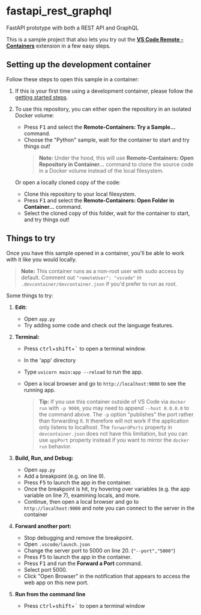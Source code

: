 # fastapi_rest_graphql
FastAPI prototype with both a REST API and GraphQL

This is a sample project that also lets you try out the **[VS Code Remote - Containers](https://aka.ms/vscode-remote/containers)** extension in a few easy steps.

## Setting up the development container

Follow these steps to open this sample in a container:

1. If this is your first time using a development container, please follow the [getting started steps](https://aka.ms/vscode-remote/containers/getting-started).

2. To use this repository, you can either open the repository in an isolated Docker volume:

    - Press <kbd>F1</kbd> and select the **Remote-Containers: Try a Sample...** command.
    - Choose the "Python" sample, wait for the container to start and try things out!
        > **Note:** Under the hood, this will use **Remote-Containers: Open Repository in Container...** command to clone the source code in a Docker volume instead of the local filesystem.   

   Or open a locally cloned copy of the code:

   - Clone this repository to your local filesystem.
   - Press <kbd>F1</kbd> and select the **Remote-Containers: Open Folder in Container...** command.
   - Select the cloned copy of this folder, wait for the container to start, and try things out!

## Things to try

Once you have this sample opened in a container, you'll be able to work with it like you would locally. 

> **Note:** This container runs as a non-root user with sudo access by default. Comment out `"remoteUser": "vscode"` in `.devcontainer/devcontainer.json` if you'd prefer to run as root.

Some things to try:

1. **Edit:**
   - Open `app.py`
   - Try adding some code and check out the language features.

2. **Terminal:** 
    - Press <kbd>ctrl</kbd>+<kbd>shift</kbd>+<kbd>\`</kbd> to open a terminal window.
    - In the 'app' directory
    - Type `uvicorn main:app --reload` to run the app.
    - Open a local browser and go to `http://localhost:9000` to see the running app.
    
      > **Tip:** If you use this container outside of VS Code via `docker run` with `-p 9000`, you may need to append `--host 0.0.0.0` to the command above. The `-p` option "publishes" the port rather than forwarding it. It therefore will not work if the application only listens to localhost. The `forwardPorts` property in `devcontainer.json` does not have this limitation, but you can use `appPort` property instead if you want to mirror the `docker run` behavior.

3. **Build, Run, and Debug:**
   - Open `app.py`
   - Add a breakpoint (e.g. on line 9).
   - Press <kbd>F5</kbd> to launch the app in the container.
   - Once the breakpoint is hit, try hovering over variables (e.g. the app variable on line 7), examining locals, and more.
   - Continue, then open a local browser and go to `http://localhost:9000` and note you can connect to the server in the container

4. **Forward another port:**
   - Stop debugging and remove the breakpoint.
   - Open `.vscode/launch.json`
   - Change the server port to 5000 on line 20. (`"--port","5000"`)
   - Press <kbd>F5</kbd> to launch the app in the container.
   - Press <kbd>F1</kbd> and run the **Forward a Port** command.
   - Select port 5000.
   - Click "Open Browser" in the notification that appears to access the web app on this new port.

5. **Run from the command line**
    - Press <kbd>ctrl</kbd>+<kbd>shift</kbd>+<kbd>\`</kbd> to open a terminal window 
